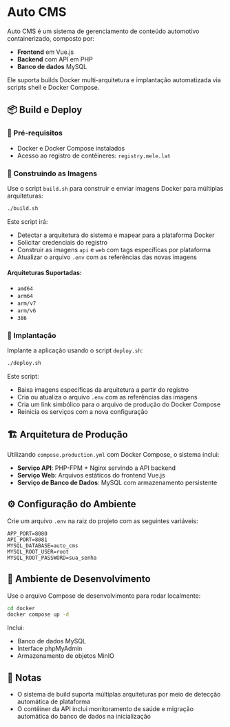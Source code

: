# Auto CMS

Auto CMS é um sistema de gerenciamento de conteúdo automotivo containerizado, composto por:

- **Frontend** em Vue.js
- **Backend** com API em PHP
- **Banco de dados** MySQL

Ele suporta builds Docker multi-arquitetura e implantação automatizada via scripts shell e Docker Compose.

## 📦 Build e Deploy

### 🧰 Pré-requisitos

- Docker e Docker Compose instalados
- Acesso ao registro de contêineres: `registry.mele.lat`

### 🔨 Construindo as Imagens

Use o script `build.sh` para construir e enviar imagens Docker para múltiplas arquiteturas:

```bash
./build.sh
```

Este script irá:

- Detectar a arquitetura do sistema e mapear para a plataforma Docker
- Solicitar credenciais do registro
- Construir as imagens `api` e `web` com tags específicas por plataforma
- Atualizar o arquivo `.env` com as referências das novas imagens

#### Arquiteturas Suportadas:

- `amd64`
- `arm64`
- `arm/v7`
- `arm/v6`
- `386`

### 🚀 Implantação

Implante a aplicação usando o script `deploy.sh`:

```bash
./deploy.sh
```

Este script:

- Baixa imagens específicas da arquitetura a partir do registro
- Cria ou atualiza o arquivo `.env` com as referências das imagens
- Cria um link simbólico para o arquivo de produção do Docker Compose
- Reinicia os serviços com a nova configuração

## 🏗️ Arquitetura de Produção

Utilizando `compose.production.yml` com Docker Compose, o sistema inclui:

- **Serviço API**: PHP-FPM + Nginx servindo a API backend
- **Serviço Web**: Arquivos estáticos do frontend Vue.js
- **Serviço de Banco de Dados**: MySQL com armazenamento persistente

## ⚙️ Configuração do Ambiente

Crie um arquivo `.env` na raiz do projeto com as seguintes variáveis:

```env
APP_PORT=8080
API_PORT=8081
MYSQL_DATABASE=auto_cms
MYSQL_ROOT_USER=root
MYSQL_ROOT_PASSWORD=sua_senha
```

## 🧪 Ambiente de Desenvolvimento

Use o arquivo Compose de desenvolvimento para rodar localmente:

```bash
cd docker
docker compose up -d
```

Inclui:

- Banco de dados MySQL
- Interface phpMyAdmin
- Armazenamento de objetos MinIO

## 📌 Notas

- O sistema de build suporta múltiplas arquiteturas por meio de detecção automática de plataforma
- O contêiner da API inclui monitoramento de saúde e migração automática do banco de dados na inicialização
